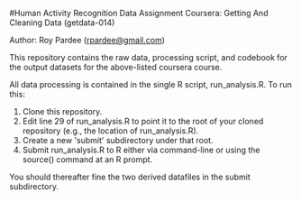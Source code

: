 #Human Activity Recognition Data Assignment
Coursera: Getting And Cleaning Data (getdata-014)

Author: Roy Pardee (rpardee@gmail.com)

This repository contains the raw data, processing script, and codebook for the output datasets for the above-listed coursera course.

All data processing is contained in the single R script, run_analysis.R.  To run this:

1. Clone this repository.
2. Edit line 29 of run_analysis.R to point it to the root of your cloned repository (e.g., the location of run_analysis.R).
3. Create a new 'submit' subdirectory under that root.
4. Submit run_analysis.R to R either via command-line or using the source() command at an R prompt.

You should thereafter fine the two derived datafiles in the submit subdirectory.
